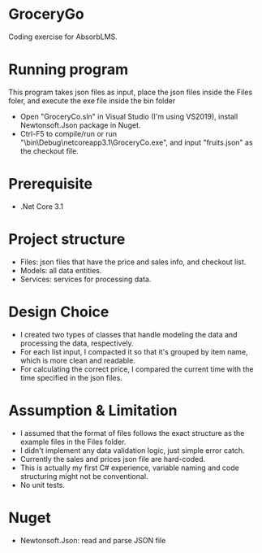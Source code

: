 # GroceryGo
Coding exercise for AbsorbLMS.

# Running program

This program takes json files as input, place the json files inside the Files foler, and execute the exe file inside the bin folder

- Open "GroceryCo.sln" in Visual Studio (I'm using VS2019), install Newtonsoft.Json package in Nuget.
- Ctrl-F5 to compile/run or run "\bin\Debug\netcoreapp3.1\GroceryCo.exe", and input "fruits.json" as the checkout file.

# Prerequisite

- .Net Core 3.1

# Project structure

- Files: json files that have the price and sales info, and checkout list.
- Models: all data entities.
- Services: services for processing data.

# Design Choice

- I created two types of classes that handle modeling the data and processing the data, respectively.
- For each list input, I compacted it so that it's grouped by item name, which is more clean and readable.
- For calculating the correct price, I compared the current time with the time specified in the json files.

# Assumption & Limitation

- I assumed that the format of files follows the exact structure as the example files in the Files folder.
- I didn't implement any data validation logic, just simple error catch.
- Currently the sales and prices json file are hard-coded.
- This is actually my first C# experience, variable naming and code structuring might not be conventional.
- No unit tests.

# Nuget

- Newtonsoft.Json: read and parse JSON file

